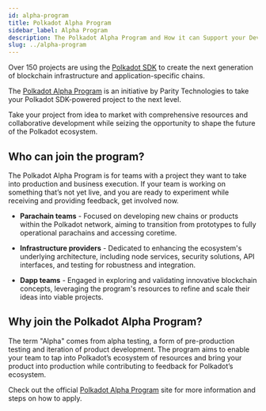 ```yaml
---
id: alpha-program
title: Polkadot Alpha Program
sidebar_label: Alpha Program
description: The Polkadot Alpha Program and How it can Support your Development.
slug: ../alpha-program
---
```


Over 150 projects are using the [Polkadot SDK](https://github.com/paritytech/polkadot-sdk) to create
the next generation of blockchain infrastructure and application-specific chains.

The [Polkadot Alpha Program](https://polkadot.network/development/alpha/) is an initiative by Parity
Technologies to take your Polkadot SDK-powered project to the next level.

Take your project from idea to market with comprehensive resources and collaborative development
while seizing the opportunity to shape the future of the Polkadot ecosystem.

## Who can join the program?

The Polkadot Alpha Program is for teams with a project they want to take into production and
business execution. If your team is working on something that’s not yet live, and you are ready to
experiment while receiving and providing feedback, get involved now.

- **Parachain teams** - Focused on developing new chains or products within the Polkadot network,
  aiming to transition from prototypes to fully operational parachains and accessing coretime.

- **Infrastructure providers** - Dedicated to enhancing the ecosystem's underlying architecture,
  including node services, security solutions, API interfaces, and testing for robustness and
  integration.

- **Dapp teams** - Engaged in exploring and validating innovative blockchain concepts, leveraging
  the program's resources to refine and scale their ideas into viable projects.

## Why join the Polkadot Alpha Program?

The term "Alpha" comes from alpha testing, a form of pre-production testing and iteration of product
development. The program aims to enable your team to tap into Polkadot’s ecosystem of resources and
bring your product into production while contributing to feedback for Polkadot’s ecosystem.

Check out the official [Polkadot Alpha Program](https://polkadot.network/development/alpha/) site
for more information and steps on how to apply.
